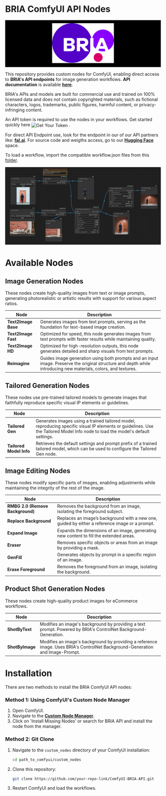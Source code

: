 # BRIA ComfyUI API Nodes

<p align="center" style="background-color:black; padding:10px;">
  <img src="./images/Bria Logo.svg" alt="BRIA Logo" width="200"/>
</p>

This repository provides custom nodes for ComfyUI, enabling direct access to **BRIA's API endpoints** for image generation workflows. **API documentation** is available [**here**](https://docs.bria.ai/). 

BRIA's APIs and models are built for commercial use and trained on 100% licensed data and does not contain copyrighted materials, such as fictional characters, logos, trademarks, public figures, harmful content, or privacy-infringing content.

An API token is required to use the nodes in your workflows. Get started quickly here
<a href="https://bria.ai/api/" style="text-decoration:none; vertical-align:middle;">
  <img src="https://img.shields.io/badge/GET%20YOUR%20TOKEN-1000%20Free%20Calls-blue?style=flat-square" alt="Get Your Token" height="20">
</a>.

For direct API Endpoint use, look for the endpoint in our of our API partners like: [**fal.ai**](https://fal.ai/models?keywords=bria). 
For source code and weigths access, go to our [**Hugging Face**](https://huggingface.co/briaai) space.

To load a workflow, import the compatible workflow.json files from this [folder](workflows).  
<p align="center">
  <img src="./images/background_workflow.png" width="1200"/>
</p>


<!-- Placeholder image of cool workflows. -->


 <!-- <img src="./images/bria_api_nodes_workflow_diagram.png" alt="all workflows example" width="400"/> <img src="./images/bria_api_nodes_workflow_diagram_2.png" alt="all workflows example" width="400"/> -->

# Available Nodes

## Image Generation Nodes
These nodes create high-quality images from text or image prompts, generating photorealistic or artistic results with support for various aspect ratios.

| Node                   | Description                                                        |
|------------------------|--------------------------------------------------------------------|
| **Text2Image Base**    | Generates images from text prompts, serving as the foundation for text-based image creation. |
| **Text2Image Fast**    | Optimized for speed, this node generates images from text prompts with faster results while maintaining quality. |
| **Text2Image HD**      | Optimized for high-resolution outputs, this node generates detailed and sharp visuals from text prompts. |
| **Reimagine**          | Guides image generation using both prompts and an input image. Preserve the original structure and depth while introducing new materials, colors, and textures. |

## Tailored Generation Nodes
These nodes use pre-trained tailored models to generate images that faithfully reproduce specific visual IP elements or guidelines.

| Node                   | Description                                                        |
|------------------------|--------------------------------------------------------------------|
| **Tailored Gen**       | Generates images using a trained tailored model, reproducing specific visual IP elements or guidelines. Use the Tailored Model Info node to load the model's default settings. |
| **Tailored Model Info** | Retrieves the default settings and prompt prefix of a trained tailored model, which can be used to configure the Tailored Gen node. |

## Image Editing Nodes
These nodes modify specific parts of images, enabling adjustments while maintaining the integrity of the rest of the image.

| Node                   | Description                                                        |
|------------------------|--------------------------------------------------------------------|
| **RMBG 2.0 (Remove Background)** | Removes the background from an image, isolating the foreground subject. |
| **Replace Background**  | Replaces an image’s background with a new one, guided by either a reference image or a prompt. |
| **Expand Image**        | Expands the dimensions of an image, generating new content to fill the extended areas. |
| **Eraser**             | Removes specific objects or areas from an image by providing a mask. |
| **GenFill**            | Generates objects by prompt in a specific region of an image. |
| **Erase Foreground**    | Removes the foreground from an image, isolating the background. |

## Product Shot Generation Nodes
These nodes create high-quality product images for eCommerce workflows.

| Node                   | Description                                                        |
|------------------------|--------------------------------------------------------------------|
| **ShotByText**         | Modifies an image's background by providing a text prompt. Powered by BRIA's ControlNet Background-Generation. |
| **ShotByImage**        | Modifies an image's background by providing a reference image. Uses BRIA's ControlNet Background-Generation and Image-Prompt. |

# Installation
There are two methods to install the BRIA ComfyUI API nodes:

### Method 1: Using ComfyUI's Custom Node Manager
1. Open ComfyUI.
2. Navigate to the [**Custom Node Manager**](https://github.com/ltdrdata/ComfyUI-Manager).
3. Click on 'Install Missing Nodes' or search for BRIA API and install the node from the manager.

### Method 2: Git Clone
1. Navigate to the `custom_nodes` directory of your ComfyUI installation:
   ```bash
   cd path_to_comfyui/custom_nodes
   ```
2. Clone this repository:
   ```bash
   git clone https://github.com/your-repo-link/ComfyUI-BRIA-API.git
   ```

3. Restart ComfyUI and load the workflows.

<!-- ### Campaign generation
Coming soon -->
